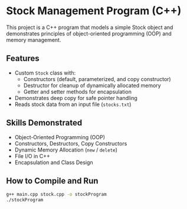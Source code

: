 # Stock Management Program (C++)

This project is a C++ program that models a simple Stock object and demonstrates principles of object-oriented programming (OOP) and memory management.  

## Features
- Custom `Stock` class with:
  - Constructors (default, parameterized, and copy constructor)  
  - Destructor for cleanup of dynamically allocated memory  
  - Getter and setter methods for encapsulation  
- Demonstrates deep copy for safe pointer handling  
- Reads stock data from an input file (`stocks.txt`)  

## Skills Demonstrated
- Object-Oriented Programming (OOP)  
- Constructors, Destructors, Copy Constructors  
- Dynamic Memory Allocation (`new` / `delete`)  
- File I/O in C++  
- Encapsulation and Class Design  

## How to Compile and Run
```bash
g++ main.cpp stock.cpp -o stockProgram
./stockProgram
